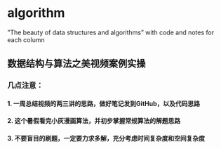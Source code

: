 # algorithm
”The beauty of data structures and algorithms” with code and notes for each column

## 数据结构与算法之美视频案例实操

### 几点注意：

#### 1. 一周总结视频的两三讲的思路，做好笔记发到GitHub，以及代码思路
#### 2. 这个暑假看完小灰漫画算法，并初步掌握常规算法的解题思路
#### 3. 不要盲目的刷题，一定要力求多解，充分考虑时间复杂度和空间复杂度
